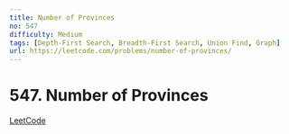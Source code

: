 ```yaml
---
title: Number of Provinces
no: 547
difficulty: Medium
tags: [Depth-First Search, Breadth-First Search, Union Find, Graph]
url: https://leetcode.com/problems/number-of-provinces/
---
```


# 547. Number of Provinces

[LeetCode](https://leetcode.com/problems/number-of-provinces/)

